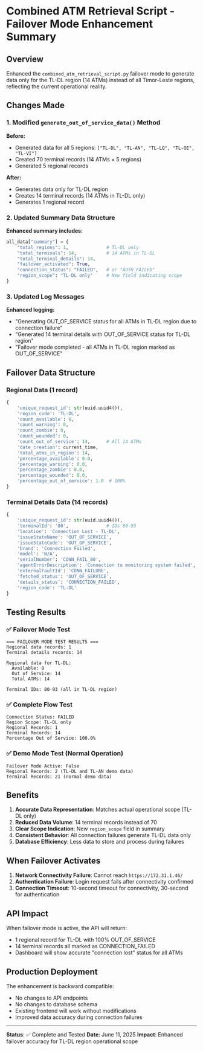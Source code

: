 # Combined ATM Retrieval Script - Failover Mode Enhancement Summary

## Overview
Enhanced the `combined_atm_retrieval_script.py` failover mode to generate data only for the TL-DL region (14 ATMs) instead of all Timor-Leste regions, reflecting the current operational reality.

## Changes Made

### 1. Modified `generate_out_of_service_data()` Method

**Before:**
- Generated data for all 5 regions: `["TL-DL", "TL-AN", "TL-LQ", "TL-OE", "TL-VI"]`
- Created 70 terminal records (14 ATMs × 5 regions)
- Generated 5 regional records

**After:**
- Generates data only for TL-DL region
- Creates 14 terminal records (14 ATMs in TL-DL only)
- Generates 1 regional record

### 2. Updated Summary Data Structure

**Enhanced summary includes:**
```python
all_data["summary"] = {
    "total_regions": 1,              # TL-DL only
    "total_terminals": 14,           # 14 ATMs in TL-DL
    "total_terminal_details": 14,
    "failover_activated": True,
    "connection_status": "FAILED",   # or "AUTH_FAILED"
    "region_scope": "TL-DL only"     # New field indicating scope
}
```

### 3. Updated Log Messages

**Enhanced logging:**
- "Generating OUT_OF_SERVICE status for all ATMs in TL-DL region due to connection failure"
- "Generated 14 terminal details with OUT_OF_SERVICE status for TL-DL region"
- "Failover mode completed - all ATMs in TL-DL region marked as OUT_OF_SERVICE"

## Failover Data Structure

### Regional Data (1 record)
```python
{
    'unique_request_id': str(uuid.uuid4()),
    'region_code': 'TL-DL',
    'count_available': 0,
    'count_warning': 0,
    'count_zombie': 0,
    'count_wounded': 0,
    'count_out_of_service': 14,      # All 14 ATMs
    'date_creation': current_time,
    'total_atms_in_region': 14,
    'percentage_available': 0.0,
    'percentage_warning': 0.0,
    'percentage_zombie': 0.0,
    'percentage_wounded': 0.0,
    'percentage_out_of_service': 1.0  # 100%
}
```

### Terminal Details Data (14 records)
```python
{
    'unique_request_id': str(uuid.uuid4()),
    'terminalId': '80',              # IDs 80-93
    'location': 'Connection Lost - TL-DL',
    'issueStateName': 'OUT_OF_SERVICE',
    'issueStateCode': 'OUT_OF_SERVICE',
    'brand': 'Connection Failed',
    'model': 'N/A',
    'serialNumber': 'CONN_FAIL_80',
    'agentErrorDescription': 'Connection to monitoring system failed',
    'externalFaultId': 'CONN_FAILURE',
    'fetched_status': 'OUT_OF_SERVICE',
    'details_status': 'CONNECTION_FAILED',
    'region_code': 'TL-DL'
}
```

## Testing Results

### ✅ Failover Mode Test
```
=== FAILOVER MODE TEST RESULTS ===
Regional data records: 1
Terminal details records: 14

Regional data for TL-DL:
  Available: 0
  Out of Service: 14
  Total ATMs: 14

Terminal IDs: 80-93 (all in TL-DL region)
```

### ✅ Complete Flow Test
```
Connection Status: FAILED
Region Scope: TL-DL only
Regional Records: 1
Terminal Records: 14
Percentage Out of Service: 100.0%
```

### ✅ Demo Mode Test (Normal Operation)
```
Failover Mode Active: False
Regional Records: 2 (TL-DL and TL-AN demo data)
Terminal Records: 21 (normal demo data)
```

## Benefits

1. **Accurate Data Representation**: Matches actual operational scope (TL-DL only)
2. **Reduced Data Volume**: 14 terminal records instead of 70
3. **Clear Scope Indication**: New `region_scope` field in summary
4. **Consistent Behavior**: All connection failures generate TL-DL data only
5. **Database Efficiency**: Less data to store and process during failures

## When Failover Activates

1. **Network Connectivity Failure**: Cannot reach `https://172.31.1.46/`
2. **Authentication Failure**: Login request fails after connectivity confirmed
3. **Connection Timeout**: 10-second timeout for connectivity, 30-second for authentication

## API Impact

When failover mode is active, the API will return:
- 1 regional record for TL-DL with 100% OUT_OF_SERVICE
- 14 terminal records all marked as CONNECTION_FAILED
- Dashboard will show accurate "connection lost" status for all ATMs

## Production Deployment

The enhancement is backward compatible:
- No changes to API endpoints
- No changes to database schema
- Existing frontend will work without modifications
- Improved data accuracy during connection failures

---

**Status**: ✅ Complete and Tested
**Date**: June 11, 2025
**Impact**: Enhanced failover accuracy for TL-DL region operational scope
